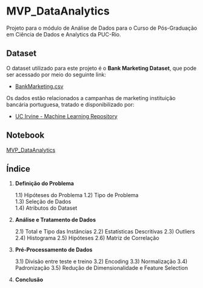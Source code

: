 # MVP_DataAnalytics

Projeto para o módulo de Análise de Dados para o Curso de Pós-Graduação em Ciência de Dados e Analytics da PUC-Rio.

## Dataset

O dataset utilizado para este projeto é o **Bank Marketing Dataset**, que pode ser acessado por meio do seguinte link:

- [BankMarketing.csv](https://github.com/rdgdelfino/MVP_DataAnalytics/blob/main/BankMarketing.csv)

Os dados estão relacionados a campanhas de marketing instituição bancária portuguesa, tratado e disponibilizado por:

- [UC Irvine - Machine Learning Repository](https://archive.ics.uci.edu/dataset/222/bank+marketing)

## Notebook

[MVP_DataAnalytics](https://github.com/rdgdelfino/MVP_DataAnalytics/blob/main/MVP_Datanalysis_Bank_Marketing.ipynb)

## Índice

1. **Definição do Problema**
   
    1.1) Hipóteses do Problema
    1.2) Tipo de Problema  
    1.3) Seleção de Dados  
    1.4) Atributos do Dataset  

2. **Análise e Tratamento de Dados**
   
    2.1) Total e Tipo das Instâncias
    2.2) Estatísticas Descritivas
    2.3) Outliers 
    2.4) Histograma
    2.5) Hipóteses
    2.6) Matriz de Correlação 

3. **Pré-Processamento de Dados**
   
    3.1) Divisão entre teste e treino
    3.2) Encoding
    3.3) Normalização
    3.4) Padronização
    3.5) Redução de Dimensionalidade e Feature Selection  

4. **Conclusão**

